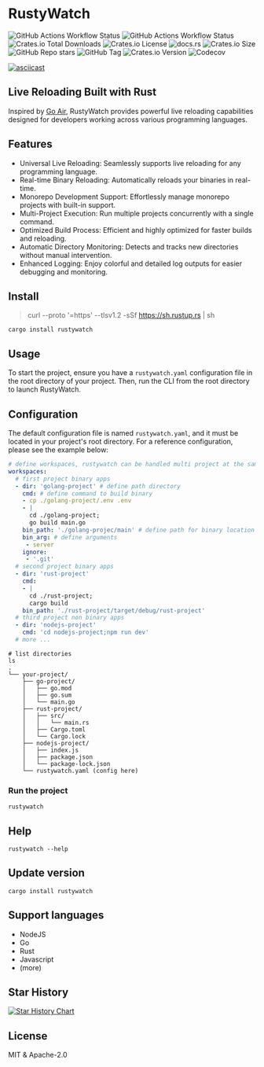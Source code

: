 # RustyWatch

![GitHub Actions Workflow Status](https://img.shields.io/github/actions/workflow/status/ak9024/rustywatch/cd.yml?style=flat&label=deployment) 
![GitHub Actions Workflow Status](https://img.shields.io/github/actions/workflow/status/ak9024/rustywatch/ci.yml?branch=main&style=plastic&label=lint) ![Crates.io Total Downloads](https://img.shields.io/crates/d/rustywatch) 
![Crates.io License](https://img.shields.io/crates/l/rustywatch) 
![docs.rs](https://img.shields.io/docsrs/rustywatch?style=social) ![Crates.io Size](https://img.shields.io/crates/size/rustywatch?style=flat) ![GitHub Repo stars](https://img.shields.io/github/stars/ak9024/rustywatch) 
![GitHub Tag](https://img.shields.io/github/v/tag/ak9024/rustywatch) 
![Crates.io Version](https://img.shields.io/crates/v/rustywatch) 
![Codecov](https://img.shields.io/codecov/c/github/ak9024/rustywatch)

[![asciicast](https://asciinema.org/a/677470.svg)](https://asciinema.org/a/677470)

## Live Reloading Built with Rust

Inspired by [Go Air](https://github.com/air-verse/air), RustyWatch provides powerful live reloading capabilities designed for developers working across various programming languages.

## Features

- Universal Live Reloading: Seamlessly supports live reloading for any programming language.
- Real-time Binary Reloading: Automatically reloads your binaries in real-time.
- Monorepo Development Support: Effortlessly manage monorepo projects with built-in support.
- Multi-Project Execution: Run multiple projects concurrently with a single command.
- Optimized Build Process: Efficient and highly optimized for faster builds and reloading.
- Automatic Directory Monitoring: Detects and tracks new directories without manual intervention.
- Enhanced Logging: Enjoy colorful and detailed log outputs for easier debugging and monitoring.

## Install

> curl --proto '=https' --tlsv1.2 -sSf https://sh.rustup.rs | sh

```shell
cargo install rustywatch
```

## Usage

To start the project, ensure you have a `rustywatch.yaml` configuration file in the root directory of your project. Then, run the CLI from the root directory to launch RustyWatch.

## Configuration

The default configuration file is named `rustywatch.yaml`, and it must be located in your project's root directory. For a reference configuration, please see the example below:


```yaml
# define workspaces, rustywatch can be handled multi project at the same time.
workspaces:
  # first project binary apps
  - dir: 'golang-project' # define path directory
    cmd: # define command to build binary
    - cp ./golang-project/.env .env
    - |
      cd ./golang-project;
      go build main.go
    bin_path: './golang-projec/main' # define path for binary location
    bin_arg: # define arguments
     - server
    ignore:
     - '.git'
  # second project binary apps
  - dir: 'rust-project'
    cmd:
    - |
      cd ./rust-project;
      cargo build
    bin_path: './rust-project/target/debug/rust-project'
  # third project non binary apps
  - dir: 'nodejs-project'
    cmd: 'cd nodejs-project;npm run dev'
  # more ...
```

```shell
# list directories
ls 
.
└── your-project/
    ├── go-project/
    │   ├── go.mod
    │   ├── go.sum
    │   └── main.go
    ├── rust-project/
    │   ├── src/
    │   │   └── main.rs
    │   ├── Cargo.toml
    │   └── Cargo.lock
    ├── nodejs-project/
    │   ├── index.js
    │   ├── package.json
    │   └── package-lock.json
    └── rustywatch.yaml (config here)
```

### Run the project

```shell
rustywatch
```

## Help

```
rustywatch --help
```

## Update version

```shell
cargo install rustywatch
```

## Support languages

- NodeJS
- Go
- Rust
- Javascript
- (more)

## Star History

[![Star History Chart](https://api.star-history.com/svg?repos=ak9024/rustywatch&type=Date)](https://star-history.com/#ak9024/rustywatch&Date)
## License

MIT & Apache-2.0
